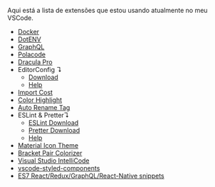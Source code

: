 Aqui está a lista de extensões que estou usando atualmente no meu VSCode.

- [Docker](https://marketplace.visualstudio.com/items?itemName=PeterJausovec.vscode-docker)
- [DotENV](https://marketplace.visualstudio.com/items?itemName=mikestead.dotenv)
- [GraphQL](https://marketplace.visualstudio.com/items?itemName=GraphQL.vscode-graphql)
- [Polacode](https://marketplace.visualstudio.com/items?itemName=pnp.polacode)
- [Dracula Pro](https://draculatheme.com/pro)
- EditorConfig ↴
  - [Download](https://marketplace.visualstudio.com/items?itemName=EditorConfig.EditorConfig)
  - [Help](../help/editorconfig-help.md)
- [Import Cost](https://marketplace.visualstudio.com/items?itemName=wix.vscode-import-cost)
- [Color Highlight](https://marketplace.visualstudio.com/items?itemName=naumovs.color-highlight)
- [Auto Rename Tag](https://marketplace.visualstudio.com/items?itemName=formulahendry.auto-rename-tag)
- ESLint & Pretter↴
  - [ESLint Download](https://marketplace.visualstudio.com/items?itemName=dbaeumer.vscode-eslint)
  - [Pretter Download](https://marketplace.visualstudio.com/items?itemName=esbenp.prettier-vscode)
  - [Help](../help/eslint-prettier-help.md)
- [Material Icon Theme](https://marketplace.visualstudio.com/items?itemName=PKief.material-icon-theme)
- [Bracket Pair Colorizer](https://marketplace.visualstudio.com/items?itemName=CoenraadS.bracket-pair-colorizer)
- [Visual Studio IntelliCode](https://marketplace.visualstudio.com/items?itemName=VisualStudioExptTeam.vscodeintellicode)
- [vscode-styled-components](https://marketplace.visualstudio.com/items?itemName=jpoissonnier.vscode-styled-components)
- [ES7 React/Redux/GraphQL/React-Native snippets](https://marketplace.visualstudio.com/items?itemName=dsznajder.es7-react-js-snippets)
